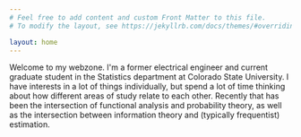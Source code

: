 ```yaml
---
# Feel free to add content and custom Front Matter to this file.
# To modify the layout, see https://jekyllrb.com/docs/themes/#overriding-theme-defaults

layout: home
---
```



Welcome to my webzone. I'm a former electrical engineer and current graduate student in the Statistics department at Colorado State University. I have interests in a lot of things individually, but spend a lot of time thinking about how different areas of study relate to each other. Recently that has been the intersection of functional analysis and probability theory, as well as the intersection between information theory and (typically frequentist) estimation.